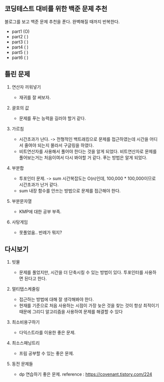 ## 코딩테스트 대비를 위한 백준 문제 추천

블로그를 보고 백준 문제 추천을 푼다. 완벽해질 때까지 반복한다.
- part1 (O)
- part2 ( )
- part3 ( )
- part4 ( )
- part5 ( )
- part6 ( )



## 틀린 문제
1. 연산자 끼워넣기
    - 재귀를 잘 써보자. 
2. 괄호의 값
    - 문제를 푸는 능력을 길러야 할거 같다.

3. 가르침
    - 시간초과가 난다. -> 전형적인 백트래킹으로 문제를 접근하였는데 시간을 어디서 줄여야 되는지 몰라서 구글링을 하였다.
    - 비트연산자를 사용해서 풀어야 한다는 것을 알게 되었다. 비트연산자로 문제를 풀어보는거는 처음이여서 다시 봐야할 거 같다. 푸는 방법은 알게 되었다.

4. 부분합
    - 투포인터 문제. -> sum 시간복잡도는 O(n)인데, 100,000 * 100,000이므로 시간초과가 난거 같다.
    - sum 내장 함수를 안쓰는 방법으로 문제를 접근해야 한다.

5. 부분문자열
    - KMP에 대한 공부 부족.

6. 사탕게임
    - 못풀었움.. 반례가 뭐지?
    
## 다시보기
1. 빗물
    - 문제를 풀었지만, 시간을 더 단축시킬 수 있는 방법이 있다. 투포인터를 사용하면 된다고 한다.

2. 멀티탭스케줄링
    - 접근하는 방법에 대해 잘 생각해봐야 한다.
    - 현재를 기준으로 처음 사용하는 시점이 가장 늦은 것을 찾는 것이 항상 최적이기 때문에 그리디 알고리즘을 사용하여 문제를 해결할 수 있다

3. 최소비용구하기
    - 다익스트라를 이용한 좋은 문제.

4. 최소스패닝트리
    - 프림 공부할 수 있는 좋은 문제.

5. 동전 문제들
    - dp 연습하기 좋은 문제.
reference : https://covenant.tistory.com/224